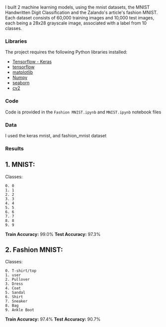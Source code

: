 I built 2 machine learning models, using the mnist datasets, the MNIST Handwritten Digit Classification and the Zalando's article's fashion MNIST. Each dataset consists of 60,000 training images and 10,000 test images, each being a 28x28 grayscale image, associated with a label from 10 classes.

### Libraries

The project requires the following Python libraries installed:

- [Tensorflow - Keras](https://www.tensorflow.org/api_docs/python/tf/keras)
- [tensorflow](https://www.tensorflow.org/)
- [matplotlib](http://matplotlib.org/)
- [Numpy](https://numpy.org/)
- [seaborn](https://seaborn.pydata.org/)
- [cv2](https://pillow.readthedocs.io/en/stable/)

### Code

Code is provided in the `Fashion MNIST.ipynb` and `MNIST.ipynb` notebook files

### Data

I used the keras mnist, and fashion_mnist dataset

### Results

## 1. MNIST:

  Classes:
  
    0. 0
    1. 1
    2. 2
    3. 3
    4. 4
    5. 5
    6. 6
    7. 7
    8. 8
    9. 9
**Train Accuracy:** 99.0%
**Test Accuracy:** 97.3%
    
## 2. Fashion MNIST:

  Classes:
  
    0. T-shirt/top
    1. user
    2. Pullover
    3. Dress
    4. Coat
    5. Sandal
    6. Shirt
    7. Sneaker
    8. Bag
    9. Ankle Boot

**Train Accuracy:** 97.4%
**Test Accuracy:** 90.7%
